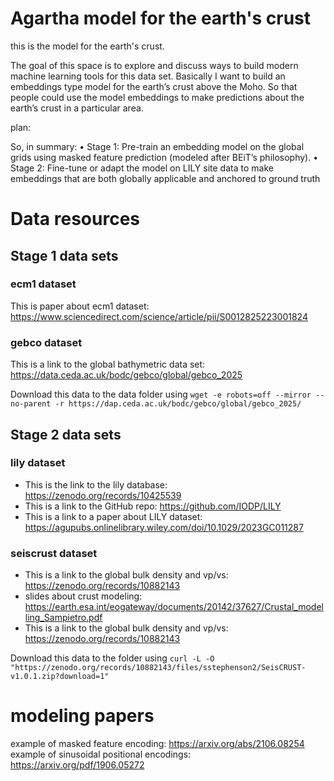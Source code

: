 # Agartha model for the earth's crust

this is the model for the earth's crust.

The goal of this space is to explore and discuss ways to build modern machine learning tools for this data set. Basically I want to build an embeddings type model for the earth’s crust above the Moho. So that people could use the model embeddings to make predictions about the earth’s crust in a particular area.

plan:

So, in summary:
	•	Stage 1: Pre-train an embedding model on the global grids using masked feature prediction (modeled after BEiT’s philosophy).
	•	Stage 2: Fine-tune or adapt the model on LILY site data to make embeddings that are both globally applicable and anchored to ground truth

# Data resources

## Stage 1 data sets

### ecm1 dataset
This is paper about ecm1 dataset: https://www.sciencedirect.com/science/article/pii/S0012825223001824

### gebco dataset
This is a link to the global bathymetric data set: https://data.ceda.ac.uk/bodc/gebco/global/gebco_2025

Download this data to the data folder using `wget -e robots=off --mirror --no-parent -r https://dap.ceda.ac.uk/bodc/gebco/global/gebco_2025/`

## Stage 2 data sets

### lily dataset
* This is the link to the lily database: https://zenodo.org/records/10425539
* This is a link to the GitHub repo: https://github.com/IODP/LILY
* This is a link to a paper about LILY dataset: https://agupubs.onlinelibrary.wiley.com/doi/10.1029/2023GC011287

### seiscrust dataset
* This is a link to the global bulk density and vp/vs: https://zenodo.org/records/10882143
* slides about crust modeling: https://earth.esa.int/eogateway/documents/20142/37627/Crustal_modelling_Sampietro.pdf
* This is a link to the global bulk density and vp/vs: https://zenodo.org/records/10882143

Download this data to the folder using `curl -L -O "https://zenodo.org/records/10882143/files/sstephenson2/SeisCRUST-v1.0.1.zip?download=1"`


# modeling papers
example of masked feature encoding: https://arxiv.org/abs/2106.08254
example of sinusoidal positional encodings: https://arxiv.org/pdf/1906.05272





